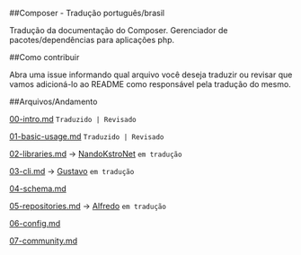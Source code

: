 ##Composer - Tradução português/brasil

Tradução da documentação do Composer. Gerenciador de pacotes/dependências para aplicações php.

##Como contribuir

Abra uma issue informando qual arquivo você deseja traduzir ou revisar que vamos adicioná-lo ao
README como responsável pela tradução do mesmo.

##Arquivos/Andamento

[00-intro.md](https://github.com/composer/composer/blob/master/doc/00-intro.md) `Traduzido | Revisado`

[01-basic-usage.md](https://github.com/composer/composer/blob/master/doc/01-basic-usage.md) `Traduzido | Revisado`

[02-libraries.md](https://github.com/composer/composer/blob/master/doc/02-libraries.md) ->  [NandoKstroNet](http://github.com/NandoKstroNet) `em tradução`

[03-cli.md](https://github.com/composer/composer/blob/master/doc/03-cli.md) ->  [Gustavo](http://github.com/gustavoper) `em tradução`

[04-schema.md](https://github.com/composer/composer/blob/master/doc/04-schema.md)

[05-repositories.md](https://github.com/composer/composer/blob/master/doc/05-repositories.md) ->  [Alfredo](https://github.com/alphabraga) `em tradução`

[06-config.md](https://github.com/composer/composer/blob/master/doc/06-config.md)

[07-community.md](https://github.com/composer/composer/blob/master/doc/07-community.md)
